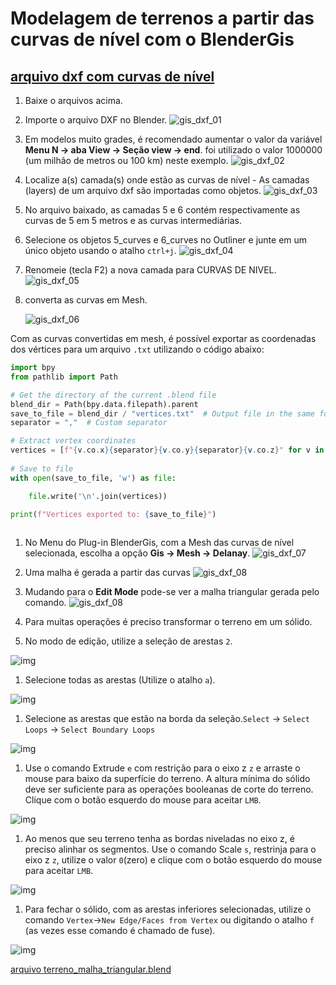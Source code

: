 # Modelagem de terrenos a partir das curvas de nível com o BlenderGis

## [arquivo dxf com curvas de nível](../exemplos/terreno_mov_origem.dxf)

1. Baixe o arquivos acima.
1. Importe o arquivo DXF no Blender.
 ![gis_dxf_01](../figs/imgBlender/bgis_dxf_01.jpg)
1. Em modelos muito grades, é recomendado aumentar o valor da variável **Menu N -> aba View -> Seção view -> end**. foi utilizado o valor 1000000 (um milhão de metros ou 100 km) neste exemplo.
 ![gis_dxf_02](../figs/imgBlender/bgis_dxf_02.jpg)
1. Localize a(s) camada(s) onde estão as curvas de nível - As camadas (layers) de um arquivo dxf são importadas como objetos.
 ![gis_dxf_03](../figs/imgBlender/bgis_dxf_03.jpg)
1. No arquivo baixado, as camadas 5 e 6 contém respectivamente as curvas de 5 em 5 metros e as curvas intermediárias.
1. Selecione os objetos 5_curves e 6_curves no Outliner e junte em um único objeto usando o atalho ```ctrl+j```.
   ![gis_dxf_04](../figs/imgBlender/bgis_dxf_04.jpg)
1. Renomeie (tecla F2) a nova camada para CURVAS DE NIVEL.
   ![gis_dxf_05](../figs/imgBlender/bgis_dxf_05.jpg)
1. converta as curvas em Mesh.

   ![gis_dxf_06](../figs/imgBlender/bgis_dxf_06.jpg)

Com as curvas convertidas em mesh, é possível exportar as coordenadas dos vértices para um arquivo ```.txt``` utilizando o código abaixo:

```Python
import bpy
from pathlib import Path

# Get the directory of the current .blend file
blend_dir = Path(bpy.data.filepath).parent
save_to_file = blend_dir / "vertices.txt"  # Output file in the same folder
separator = ","  # Custom separator

# Extract vertex coordinates
vertices = [f"{v.co.x}{separator}{v.co.y}{separator}{v.co.z}" for v in bpy.context.object.data.vertices]
    
# Save to file
with open(save_to_file, 'w') as file:

    file.write('\n'.join(vertices))

print(f"Vertices exported to: {save_to_file}")   
 
```

1. No Menu do Plug-in BlenderGis, com a Mesh das curvas de nível selecionada, escolha a opção **Gis -> Mesh -> Delanay**.
 ![gis_dxf_07](../figs/imgBlender/bgis_dxf_07.jpg)

1. Uma malha é gerada a partir das curvas
   ![gis_dxf_08](../figs/imgBlender/bgis_dxf_08.jpg)

1. Mudando para o **Edit Mode** pode-se ver a malha triangular gerada pelo comando.
 ![gis_dxf_08](../figs/imgBlender/bgis_dxf_09.jpg)

1. Para muitas operações é preciso transformar o terreno em um sólido.

1. No modo de edição, utilize a seleção de arestas ``2``.

![img](./Blender_gis_dxf/edit_lines.jpg)

1. Selecione todas as arestas (Utilize o atalho ``a``).

![img](./Blender_gis_dxf/select_all.jpg)

1. Selecione as arestas que estão na borda da seleção.``Select`` -> ``Select Loops`` -> ``Select Boundary Loops``

![img](./Blender_gis_dxf/select_boundary.jpg)

1. Use o comando Extrude ``e`` com restrição para o eixo z ``z`` e arraste o mouse para baixo da superfície do terreno. A altura mínima do sólido deve ser suficiente para as operações booleanas de corte do terreno. Clique com o botão esquerdo do mouse para aceitar ``LMB``.

![img](Blender_gis_dxf/extrude_terrain_surface.jpg)

1. Ao menos que seu terreno tenha as bordas niveladas no eixo z, é preciso alinhar os segmentos. Use o comando Scale ``s``, restrinja para o eixo z ``z``, utilize o valor ``0``(zero) e clique com o botão esquerdo do mouse para aceitar ``LMB``.

![img](Blender_gis_dxf/flat_lines.jpg)

1. Para fechar o sólido, com as arestas inferiores selecionadas, utilize o comando ``Vertex``->``New Edge/Faces from Vertex`` ou digitando o atalho ``f`` (as vezes esse comando é chamado de fuse).

![img](./Blender_gis_dxf/new_face.jpg)

 [arquivo terreno_malha_triangular.blend](./terreno_malha_triangular.blend)
